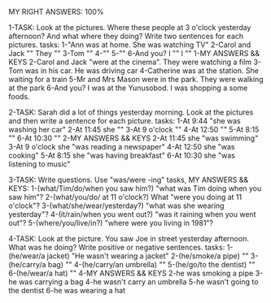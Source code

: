 MY RIGHT ANSWERS: 100%

1-TASK: Look at the pictures. Where these people at 3 o'clock yesterday afternoon? And what where they doing? Write two sentences for each pictures.
tasks:
  1-"Ann was at home. She was watching TV"
  2-Carol and Jack "" They ""
  3-Tom ""
  4-""
  5-""
  6-And you? I "" I ""
1-MY ANSWERS && KEYS
  2-Carol and Jack "were at the cinema". They were watching a film
  3-Tom was in his car. He was driving car
  4-Catherine was at the station. She waiting for a train
  5-Mr and Mrs Mason were in the park. They were walking at the park
  6-And you? I was at the Yunusobod. I was shopping a some foods.

2-TASK: Sarah did a lot of things yesterday morning. Look at the pictures and then write a sentence for each picture.
tasks:
  1-At 9:44 "she was washing her car"
  2-At 11:45 she ""
  3-At 9 o'clock ""
  4-At 12:50 ""
  5-At 8:15 ""
  6-At 10:30 ""
2-MY ANSWERS && KEYS
  2-At 11:45 she "was swimming"
  3-At 9 o'clock she "was reading a newspaper"
  4-At 12:50 she "was cooking"
  5-At 8:15 she "was having breakfast"
  6-At 10:30 she "was listening to music"

3-TASK: Write questions. Use "was/were -ing"
tasks, MY ANSWERS && KEYS:
  1-(what/Tim/do/when you saw him?) "what was Tim doing when you saw him"?
  2-(what/you/do/ at 11 o'clock?) What "were you doing at 11 o'clock"?
  3-(what/she/wear/yesterday?) "what was she wearing yesterday"?
  4-(it/rain/when you went out?) "was it raining when you went out"?
  5-(where/you/live/in?) "where were you living in 1981"?

4-TASK: Look at the picture. You saw Joe in street yesterday afternoon. What was he doing? Write positive or negative sentences.
tasks:
  1-(he/wear/a jacket) "He wasn't wearing a jacket"
  2-(he/smoke/a pipe) "" 
  3-(he/carry/a bag) "" 
  4-(he/carry/an umbrella) "" 
  5-(he/go/to the dentist) "" 
  6-(he/wear/a hat) "" 
4-MY ANSWERS && KEYS
  2-he was smoking a pipe
  3-he was carrying a bag
  4-he wasn't carry an umbrella
  5-he wasn't going to the dentist
  6-he was wearing a hat